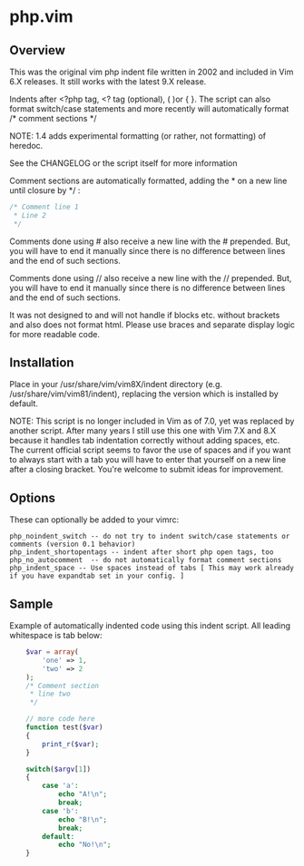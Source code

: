 # php.vim

## Overview
This was the original vim php indent file written in 2002 and included in Vim 6.X releases.  It still works with the latest 9.X release.

Indents after <?php tag, <? tag (optional), ( )or { }.  The script can also format switch/case statements and more recently will automatically format /* comment sections */


NOTE: 1.4 adds experimental formatting (or rather, not formatting) of heredoc.

See the CHANGELOG or the script itself for more information

Comment sections are automatically formatted, adding the * on a new line until closure by */ :

```php
/* Comment line 1
 * Line 2
 */
```

Comments done using # also receive a new line with the # prepended.  But, you will have to end it manually since there is no difference between lines and the end of such sections.

Comments done using // also receive a new line with the // prepended.  But, you will have to end it manually since there is no difference between lines and the end of such sections.

It was not designed to and will not handle if blocks etc. without brackets and also does not format html.  Please use braces and separate display logic for more readable code.

## Installation
Place in your /usr/share/vim/vim8X/indent directory (e.g. /usr/share/vim/vim81/indent), replacing the version which is installed by default.

NOTE: This script is no longer included in Vim as of 7.0, yet was replaced by another script.  After many years I still use this one with Vim 7.X and 8.X because it handles tab indentation correctly without adding spaces, etc.  The current official script seems to favor the use of spaces and if you want to always start with a tab you will have to enter that yourself on a new line after a closing bracket.  You're welcome to submit ideas for improvement.

## Options
  These can optionally be added to your vimrc:

    php_noindent_switch -- do not try to indent switch/case statements or comments (version 0.1 behavior)
    php_indent_shortopentags -- indent after short php open tags, too
    php_no_autocomment  -- do not automatically format comment sections
    php_indent_space -- Use spaces instead of tabs [ This may work already if you have expandtab set in your config. ]

## Sample

Example of automatically indented code using this indent script.  All leading whitespace is tab below:
```php
	$var = array(
		'one' => 1,
		'two' => 2
	);
	/* Comment section
	 * line two
	 */

	// more code here
	function test($var)
	{
		print_r($var);
	}

	switch($argv[1])
	{
		case 'a':
			echo "A!\n";
			break;
		case 'b':
			echo "B!\n";
			break;
		default:
			echo "No!\n";
	}
```


